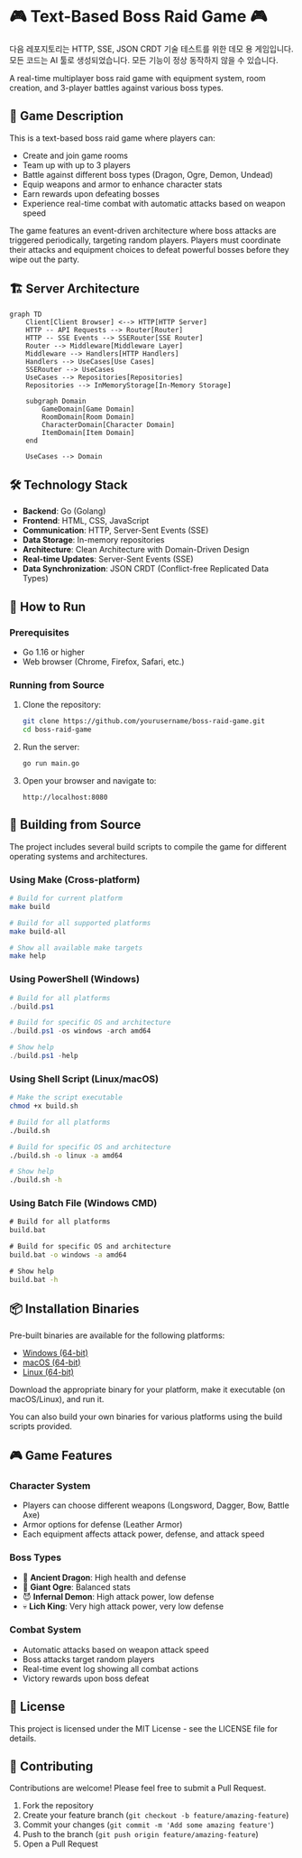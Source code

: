 # 🎮 Text-Based Boss Raid Game 🎮

다음 레포지토리는 HTTP, SSE, JSON CRDT 기술 테스트를 위한 데모 용 게임입니다.
모든 코드는 AI 툴로 생성되었습니다. 모든 기능이 정상 동작하지 않을 수 있습니다.

A real-time multiplayer boss raid game with equipment system, room creation, and 3-player battles against various boss types.

## 🎯 Game Description

This is a text-based boss raid game where players can:

- Create and join game rooms
- Team up with up to 3 players
- Battle against different boss types (Dragon, Ogre, Demon, Undead)
- Equip weapons and armor to enhance character stats
- Earn rewards upon defeating bosses
- Experience real-time combat with automatic attacks based on weapon speed

The game features an event-driven architecture where boss attacks are triggered periodically, targeting random players. Players must coordinate their attacks and equipment choices to defeat powerful bosses before they wipe out the party.

## 🏗️ Server Architecture

```mermaid
graph TD
    Client[Client Browser] <--> HTTP[HTTP Server]
    HTTP -- API Requests --> Router[Router]
    HTTP -- SSE Events --> SSERouter[SSE Router]
    Router --> Middleware[Middleware Layer]
    Middleware --> Handlers[HTTP Handlers]
    Handlers --> UseCases[Use Cases]
    SSERouter --> UseCases
    UseCases --> Repositories[Repositories]
    Repositories --> InMemoryStorage[In-Memory Storage]

    subgraph Domain
        GameDomain[Game Domain]
        RoomDomain[Room Domain]
        CharacterDomain[Character Domain]
        ItemDomain[Item Domain]
    end

    UseCases --> Domain
```

## 🛠️ Technology Stack

- **Backend**: Go (Golang)
- **Frontend**: HTML, CSS, JavaScript
- **Communication**: HTTP, Server-Sent Events (SSE)
- **Data Storage**: In-memory repositories
- **Architecture**: Clean Architecture with Domain-Driven Design
- **Real-time Updates**: Server-Sent Events (SSE)
- **Data Synchronization**: JSON CRDT (Conflict-free Replicated Data Types)

## 🚀 How to Run

### Prerequisites

- Go 1.16 or higher
- Web browser (Chrome, Firefox, Safari, etc.)

### Running from Source

1. Clone the repository:
   ```bash
   git clone https://github.com/yourusername/boss-raid-game.git
   cd boss-raid-game
   ```

2. Run the server:
   ```bash
   go run main.go
   ```

3. Open your browser and navigate to:
   ```
   http://localhost:8080
   ```

## 🔨 Building from Source

The project includes several build scripts to compile the game for different operating systems and architectures.

### Using Make (Cross-platform)

```bash
# Build for current platform
make build

# Build for all supported platforms
make build-all

# Show all available make targets
make help
```

### Using PowerShell (Windows)

```powershell
# Build for all platforms
./build.ps1

# Build for specific OS and architecture
./build.ps1 -os windows -arch amd64

# Show help
./build.ps1 -help
```

### Using Shell Script (Linux/macOS)

```bash
# Make the script executable
chmod +x build.sh

# Build for all platforms
./build.sh

# Build for specific OS and architecture
./build.sh -o linux -a amd64

# Show help
./build.sh -h
```

### Using Batch File (Windows CMD)

```cmd
# Build for all platforms
build.bat

# Build for specific OS and architecture
build.bat -o windows -a amd64

# Show help
build.bat -h
```

## 📦 Installation Binaries

Pre-built binaries are available for the following platforms:

- [Windows (64-bit)](https://github.com/yourusername/boss-raid-game/releases/latest/download/boss-raid-game_windows_amd64.exe)
- [macOS (64-bit)](https://github.com/yourusername/boss-raid-game/releases/latest/download/boss-raid-game_darwin_amd64)
- [Linux (64-bit)](https://github.com/yourusername/boss-raid-game/releases/latest/download/boss-raid-game_linux_amd64)

Download the appropriate binary for your platform, make it executable (on macOS/Linux), and run it.

You can also build your own binaries for various platforms using the build scripts provided.

## 🎮 Game Features

### Character System
- Players can choose different weapons (Longsword, Dagger, Bow, Battle Axe)
- Armor options for defense (Leather Armor)
- Each equipment affects attack power, defense, and attack speed

### Boss Types
- 🐉 **Ancient Dragon**: High health and defense
- 👹 **Giant Ogre**: Balanced stats
- 😈 **Infernal Demon**: High attack power, low defense
- 💀 **Lich King**: Very high attack power, very low defense

### Combat System
- Automatic attacks based on weapon attack speed
- Boss attacks target random players
- Real-time event log showing all combat actions
- Victory rewards upon boss defeat

## 📝 License

This project is licensed under the MIT License - see the LICENSE file for details.

## 🤝 Contributing

Contributions are welcome! Please feel free to submit a Pull Request.

1. Fork the repository
2. Create your feature branch (`git checkout -b feature/amazing-feature`)
3. Commit your changes (`git commit -m 'Add some amazing feature'`)
4. Push to the branch (`git push origin feature/amazing-feature`)
5. Open a Pull Request
